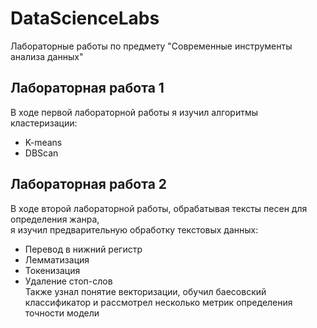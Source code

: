 # DataScienceLabs
Лабораторные работы по предмету "Современные инструменты анализа данных"

## Лабораторная работа 1

В ходе первой лабораторной работы я изучил алгоритмы кластеризации:
  * K-means
  * DBScan

## Лабораторная работа 2

В ходе второй лабораторной работы, обрабатывая тексты песен для определения жанра,    
я изучил предварительную обработку текстовых данных:
  * Перевод в нижний регистр
  * Лемматизация
  * Токенизация
  * Удаление стоп-слов    
Также узнал понятие векторизации, обучил баесовский классификатор и рассмотрел несколько метрик определения точности модели
